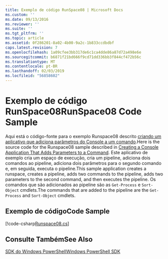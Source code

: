 ```yaml
---
title: Exemplo de código RunSpace08 | Microsoft Docs
ms.custom: ''
ms.date: 09/13/2016
ms.reviewer: ''
ms.suite: ''
ms.tgt_pltfrm: ''
ms.topic: article
ms.assetid: 0f286201-8a02-4b00-9a2c-1b833ccdbdbf
caps.latest.revision: 7
ms.openlocfilehash: 1a09cfee3bb317de6c1ca4dde86a87d72a498e6e
ms.sourcegitcommit: b6871f21bd666f9cd71dd336bb3f844cf472b56c
ms.translationtype: MT
ms.contentlocale: pt-BR
ms.lasthandoff: 02/03/2019
ms.locfileid: "56858602"
---
```

# <a name="runspace08-code-sample"></a><span data-ttu-id="4e6da-102">Exemplo de código RunSpace08</span><span class="sxs-lookup"><span data-stu-id="4e6da-102">RunSpace08 Code Sample</span></span>

<span data-ttu-id="4e6da-103">Aqui está o código-fonte para o exemplo Runspace08 descrito [criando um aplicativo que adiciona parâmetros do Console a um comando](http://msdn.microsoft.com/en-us/848b2b46-60f1-4a86-b448-cfc7c0cccfba).</span><span class="sxs-lookup"><span data-stu-id="4e6da-103">Here is the source code for the Runspace08 sample described in [Creating a Console Application That Adds Parameters to a Command](http://msdn.microsoft.com/en-us/848b2b46-60f1-4a86-b448-cfc7c0cccfba).</span></span> <span data-ttu-id="4e6da-104">Este aplicativo de exemplo cria um espaço de execução, cria um pipeline, adiciona dois comandos ao pipeline, adiciona dois parâmetros para o segundo comando e, em seguida, executa o pipeline.</span><span class="sxs-lookup"><span data-stu-id="4e6da-104">This sample application creates a runspace, creates a pipeline, adds two commands to the pipeline, adds two parameters to the second command, and then executes the pipeline.</span></span> <span data-ttu-id="4e6da-105">Os comandos que são adicionados ao pipeline são as `Get-Process` e `Sort-Object` cmdlets.</span><span class="sxs-lookup"><span data-stu-id="4e6da-105">The commands that are added to the pipeline are the `Get-Process` and `Sort-Object` cmdlets.</span></span>

## <a name="code-sample"></a><span data-ttu-id="4e6da-106">Exemplo de código</span><span class="sxs-lookup"><span data-stu-id="4e6da-106">Code Sample</span></span>

[!code-csharp[Runspace08.cs](../../powershell-sdk-samples/SDK-2.0/csharp/Runspace08/Runspace08.cs#L11-L86 "Runspace08.cs")]

## <a name="see-also"></a><span data-ttu-id="4e6da-107">Consulte Também</span><span class="sxs-lookup"><span data-stu-id="4e6da-107">See Also</span></span>

[<span data-ttu-id="4e6da-108">SDK do Windows PowerShell</span><span class="sxs-lookup"><span data-stu-id="4e6da-108">Windows PowerShell SDK</span></span>](../windows-powershell-reference.md)